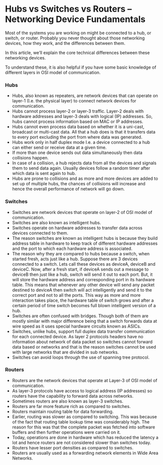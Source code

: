 # Hubs vs Switches vs Routers – Networking Device Fundamentals

Most of the systems you are working on might be connected to a hub, or switch, or router. Probably you never thought about those networking devices, how they work, and the differences between them.

In this article, we’ll explain the core technical differences between these networking devices.

To understand these, it is also helpful if you have some basic knowledge of different layers in OSI model of communication.

### Hubs

* Hubs, also known as repeaters, are network devices that can operate on layer-1 (I.e. the physical layer) to connect network devices for communication.
* Hubs cannot process layer-2 or layer-3 traffic. Layer-2 deals with hardware addresses and layer-3 deals with logical (IP) addresses. So, hubs cannot process information based on MAC or IP addresses.
* Hubs cannot even process data based on whether it is a uni-cast, broadcast or multi-cast data.
All that a hub does is that it transfers data to every port excluding the port from where data was generated.
* Hubs work only in half duplex mode I.e. a device connected to a hub can either send or receive data at a given time.
* If more than one device sends out data simultaneously then data collisions happen.
* In case of a collision, a hub rejects data from all the devices and signals them to send data again. Usually devices follow a random timer after which data is sent again to hub.
* Hubs are prone to collisions and as more and more devices are added to set up of multiple hubs, the chances of collisions will increase and hence the overall performance of network will go down.

### Switches

* Switches are network devices that operate on layer-2 of OSI model of communication.
* Switches are also known as intelligent hubs.
* Switches operate on hardware addresses to transfer data across devices connected to them.
* The reason switches are known as intelligent hubs is because they build address table in hardware to keep track of different hardware addresses and the port to which each hardware address is associated.
* The reason why they are compared to hubs because a switch, when started fresh, acts just like a hub. Suppose there are 3 devices connected to a switch. Lets call these devices as deviceA, deviceB and deviceC. Now, after a fresh start, if deviceA sends out a message to deviceB then just like a hub, switch will send it out to each port. But, it will store the hardware address and corresponding port in its hardware table. This means that whenever any other device will send any packet destined to deviceA then switch will act intelligently and send it to the correct port and not to all the ports. This way as more and more interaction takes place, the hardware table of switch grows and after a certain period of time switch becomes full blown intelligent version of a hub.
* Switches are often confused with bridges. Though both of them are mostly similar with major difference being that a switch forwards data at wire speed as it uses special hardware circuits known as ASICs.
* Switches, unlike hubs, support full duplex data transfer communication for each connected device.
As layer 2 protocols headers have no information about network of data packet so switches cannot forward data based or networks and that is the reason switches cannot be used with large networks that are divided in sub networks.
* Switches can avoid loops through the use of spanning tree protocol.

### Routers

* Routers are the network devices that operate at Layer-3 of OSI model of communication.
* As layer-3 protocols have access to logical address (IP addresses) so routers have the capability to forward data across networks.
* Sometimes routers are also known as layer-3 switches.
* Routers are far more feature rich as compared to switches.
* Routers maintain routing table for data forwarding.
* Earlier, routing was slower as compared to switching. This was because of the fact that routing table lookup time was considerably high. The reason for this was that the complete packet was fetched into software buffers and then further operations were carried on it.
* Today, operations are done in hardware which has reduced the latency a lot and hence routers are not considered slower than switches today.
* Routers have lesser port densities as compared to switches.
* Routers are usually used as a forwarding network elements in Wide Area Networks.
